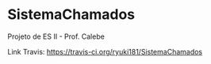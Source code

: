 # SistemaChamados
Projeto de ES II - Prof. Calebe

Link Travis:
https://travis-ci.org/ryuki181/SistemaChamados

